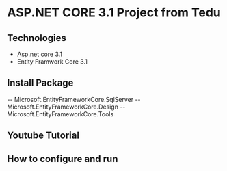 # ASP.NET CORE 3.1 Project from Tedu
## Technologies
- Asp.net core 3.1
- Entity Framwork Core 3.1
## Install Package
-- Microsoft.EntityFrameworkCore.SqlServer
-- Microsoft.EntityFrameworkCore.Design
-- Microsoft.EntityFrameworkCore.Tools
## Youtube Tutorial

## How to configure and run
